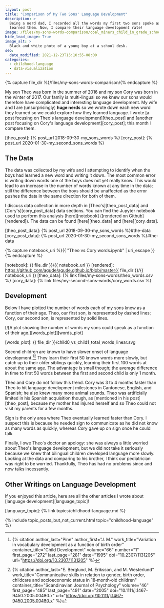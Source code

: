 ```yaml
---
layout: post
title: "Comparison of My Two Sons' Language Development"
description: >
  Being a nerd dad, I recorded all the words my first two sons spoke as they
  learned them. Now, I compare their language development rate!
image: /files/my-sons-words-comparison/coal_miners_child_in_grade_school_lejunior_harlan_county_kentucky.jpg
hide_lead_image: True
image_alt: >
  Black and white photo of a young boy at a school desk.
seo:
  date_modified: 2021-12-23T15:10:55-08:00
categories:
  - childhood-language
  - data-visualization
---
```


{% capture file_dir %}/files/my-sons-words-comparison/{% endcapture %}

My son Theo was born in the summer of 2016 and my son Cory was born in the
winter of 2017. Our family is multi-lingual so we knew our sons would
therefore have complicated and interesting language development. My wife and I
are (unsurprisingly) **huge nerds** so we wrote down each new word they
learned so we could explore how they learned language. I wrote [a post
focusing on Theo's language development][theo_post] and [another post focusing
on Cory's language development][cory_post]; this month I compare them.

[theo_post]: {% post_url 2018-09-30-my_sons_words %}
[cory_post]: {% post_url 2020-01-30-my_second_sons_words %}

## The Data

The data was collected by my wife and I attempting to identify when the boys
had learned a new word and writing it down. The most common error is writing
down words one of the boys does not yet really know. This would lead to an
increase in the number of words known at any time in the data; still the
difference between the boys should be unaffected as the error pushes the data
in the same direction for both of them.

I discuss data collection in more depth in [Theo's][theo_post_data] and
[Cory's][cory_post_data] data sections. You can find the Jupyter notebook used
to perform this analysis [here][notebook] ([rendered on Github][rendered]).
The data can be found [here][theo_data] and [here][cory_data].

[theo_post_data]: {% post_url 2018-09-30-my_sons_words %}#the-data
[cory_post_data]: {% post_url 2020-01-30-my_second_sons_words %}#the-data

{% capture notebook_uri %}{{ "Theo vs Cory words.ipynb" | uri_escape }}{% endcapture %}

[notebook]: {{ file_dir }}/{{ notebook_uri }}
[rendered]: https://github.com/agude/agude.github.io/blob/master{{ file_dir }}/{{ notebook_uri }}
[theo_data]: {% link files/my-sons-words/theo_words.csv %}
[cory_data]: {% link files/my-second-sons-words/cory_words.csv %}

## Development

Below I have plotted the number of words each of my sons knew as a function of
their age. Theo, our first son, is represented by dashed lines; Cory, our
second son, is represented by solid lines.

[![A plot showing the number of words my sons could speak as a function of
their age.][words_plot]][words_plot]

[words_plot]: {{ file_dir }}/child0_vs_child1_total_words_linear.svg

Second children are known to have slower onset of language
development.[^pine][^berglund] They learn their first 50 known words more
slowly, but catch up to their older siblings quickly, learning their first 100
words at about the same age. The advantage is small though; the average
difference in time to first 50 words between the first and second child is
only 1 month.

[^pine]:
    {% citation
      author_last="Pine"
      author_first="J. M."
      work_title="Variation in vocabulary development as a function of birth order"
      container_title="Child Development"
      volume="66"
      number="1"
      first_page="272"
      last_page="281"
      date="1995"
      doi="10.2307/1131205"
      url="https://doi.org/10.2307/1131205"
    %}

[^berglund]:
    {% citation
      author_last="E. Berglund, M. Eriksson, and M. Westerlund"
      work_title="Communicative skills in relation to gender, birth order, childcare and socioeconomic status in 18‐month‐old children"
      container_title="Scandinavian Journal of Psychology"
      volume="46"
      first_page="485"
      last_page="491"
      date="2005"
      doi="10.1111/j.1467-9450.2005.00480.x"
      url="https://doi.org/10.1111/j.1467-9450.2005.00480.x"
    %}

Theo and Cory do not follow this trend. Cory was 3 to 4 months faster than
Theo to hit language development milestones in Cantonese, English, and
Spanish; he also knew many more animal sounds. Theo was artificially limited
in his Spanish acquisition though, as [mentioned in his post][theo_post],
because my mother had injured herself and so Theo could not visit my parents
for a few months.

Sign is the only area where Theo eventually learned faster than Cory. I
suspect this is because he needed sign to communicate as he did not know as
many words as quickly, whereas Cory gave up on sign once he could talk.

Finally, I owe Theo's doctor an apology: she was always a little worried about
Theo's language development, but we did not take it seriously because we knew
that bilingual children developed language more slowly. Looking at the data
and comparing to his brother, I think our pediatrician was right to be
worried. Thankfully, Theo has had no problems since and now talks incessantly.

## Other Writings on Language Development

If you enjoyed this article, here are all the other articles I wrote about
[language development][language_topic]!

[language_topic]: {% link topics/childhood-language.md %}

{% include topic_posts_but_not_current.html
  topic="childhood-language"
%}
